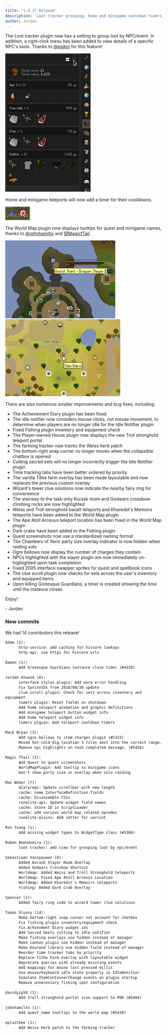 ```yaml
---
title: '1.4.17 Release'
description: 'Loot tracker grouping, home and minigame cooldown timers, minigame and quest world map icons, and various bug fixes and enhancements'
author: Jordan
---
```


The Loot tracker plugin now has a setting to group loot by NPC/event. In addition, a right-click
menu has been added to view details of a specific NPC's loots. Thanks to
[@psikoi](https://github.com/psikoi) for this feature!

![grouped-loot-tracker](/img/blog/1.4.17-Release/grouped-loot-tracker.gif)

Home and minigame teleports will now add a timer for their cooldowns.

![home-minigame-teleport-timers](/img/blog/1.4.17-Release/home-minigame-teleport-timers.png)

The World Map plugin now displays tooltips for quest and minigame names, thanks to
[@johnhamilto](https://github.com/johnhamilto) and [@MagicfTail](https://github.com/MagicfTail).

![quest-tooltips](/img/blog/1.4.17-Release/quest-tooltips.png)
![minigame-tooltips](/img/blog/1.4.17-Release/minigame-tooltips.png)

There are also numerous smaller improvements and bug fixes, including:

- The Achievement Diary plugin has been fixed
- The idle notifier now considers mouse clicks, not mouse movement, to determine when players are
  no longer idle for the Idle Notifier plugin
- Fixed Fishing plugin inventory and equipment check
- The Player-owned House plugin now displays the new Troll stronghold teleport portal
- The farming tracker now tracks the Weiss herb patch
- The bottom-right snap corner no longer moves when the collapsible chatbox is opened
- Cutting sacred eels will no longer incorrectly trigger the Idle Notifier plugin
- Time tracking tabs have been better ordered by priority
- The vanilla Tithe farm overlay has been made layoutable and now replaces the previous custom
  overlay
- Wizard's tower clue solutions now indicate the nearby fairy ring for convenience
- The stairway to the task-only Kurask room and Godwars crossbow climbing rocks are now highlighted
- Weiss and Troll stronghold basalt teleports and Kharedst's Memoirs teleports have been added to
  the World Map plugin
- The Ape Atoll Arceuus teleport location has been fixed in the World Map plugin
- Dark crabs have been added to the Fishing plugin
- Quest screenshots now use a standardized naming format
- The Chambers of Xeric party size overlay indicator is now hidden when raiding solo
- Ogre bellows now display the number of charges they contain
- NPCs highlighted with the slayer plugin are now immediately un-highlighted upon task completion
- Fixed 2005 interface swapper sprites for quest and spellbook icons
- The clue scroll plugin now checks for sets across the user's inventory and equipped items
- Upon killing Grotesque Guardians, a timer is created showing the time until the instance closes

Enjoy!

\- Jordan

### New commits

We had 14 contributors this release!

```
Adam (2):
      http-service: add caching for hiscore lookups
      http-api: use https for hiscore urls

Damen (1):
      Add Grotesque Guardians instance close timer (#4338)

Jordan Atwood (8):
      interface styles plugin: Add more error handling
      Fix SpriteIDs from 2018/08/30 update
      clue scroll plugin: Check for sets across inventory and equipment
      timers plugin: Reset fields on shutdown
      Add home teleport animation and graphic definitions
      Add minigame teleport button widget info
      Add home teleport widget info
      timers plguin: Add teleport cooldown timers

Mack Bryan (3):
      Add ogre bellows to item charges plugin (#5323)
      Moved hot-cold dig location 3 tiles east into the correct range.
      Remove npc highlights on task completed message. (#5416)

Magic fTail (3):
      Add Quest to quest screenshots
      WorldMapPlugin: Add tooltip to minigame icons
      Don't show party size in overlay when solo raiding

Max Weber (7):
      diaryreqs: Update scrollbar with new length
      cache: name InterfaceDefinition fields
      cache: Disassemble CS1s
      runelite-api: Update widget field names
      cache: Store ID in ScriptLoader
      cache: add various world map related opcodes
      runelite-mixins: Add setter for varcint

Ron Young (1):
      Add missing widget types to WidgetType class (#5306)

Ruben Amendoeira (1):
      loot tracker: add view for grouping loot by npc/event

Sebastiaan Vanspauwen (6):
      Added Kurask Slayer Room Overlay
      Added Godwars Crossbow Shortcut
      Worldmap: Added Weiss and Troll Stronghold teleports
      Worldmap: Fixed Ape Atoll Arceuus Location
      Worldmap: Added Kharedst's Memoirs teleports
      Fishing: Added Dark Crab Overlay

Spencer (1):
      Added fairy ring code to wizard tower clue solutions

Tomas Slusny (14):
      Make bottom-right snap corner not account for chatbox
      Fix fishing plugin inventory/equipment check
      Fix Achievment Diary widget ids
      Add Sacred Eeels cutting to idle notifier
      Make fishing overlays use hidden instead of manager
      Make cannon plugin use hidden instead of manager
      Make Kourend library use hidden field instead of manager
      Reorder time tracker tabs by priority
      Replace Tithe Farm overlay with layoutable widget
      Deprecate queries with already existing events
      Add mappings for mouse last pressed millis
      Use mouse/keyboard idle state properly in IdleNotifier
      Simulate ItemContainerChange events on plugin startup
      Remove unnecessary fishing spot configuration

davidyip50 (1):
      Add troll stronghold portal icon support to POH (#5404)

johnhamilto (1):
      Add quest name tooltips to the world map (#5410)

oplosthee (1):
      Add Weiss herb patch to the farming tracker
```
